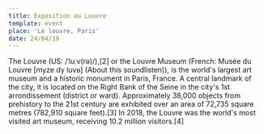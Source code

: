 ```yaml
---
title: Exposition au Louvre
template: event
place: 'Le louvre, Paris'
date: 24/04/19
---
```

The Louvre (US: /ˈluːv(rə)/),\[2] or the Louvre Museum (French: Musée du Louvre \[myze dy luvʁ] (About this soundlisten)), is the world's largest art museum and a historic monument in Paris, France. A central landmark of the city, it is located on the Right Bank of the Seine in the city's 1st arrondissement (district or ward). Approximately 38,000 objects from prehistory to the 21st century are exhibited over an area of 72,735 square metres (782,910 square feet).\[3] In 2018, the Louvre was the world's most visited art museum, receiving 10.2 million visitors.\[4]
